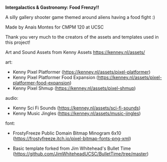 **Intergalactics & Gastronomy: Food Frenzy!!**

A silly gallery shooter game themed around aliens having a food fight :)

Made by Anais Montes for CMPM 120 at UCSC


Thank you very much to the creators of the assets and templates used in this project!

Art and Sound Assets from Kenny Assets https://kenney.nl/assets/

art: 
- Kenny Pixel Platformer (https://kenney.nl/assets/pixel-platformer)
- Kenny Pixel Platformer Food Expansion (https://kenney.nl/assets/pixel-platformer-food-expansion)
- Kenny Pixel Shmup (https://kenney.nl/assets/pixel-shmup)

audio:
- Kenny Sci Fi Sounds (https://kenney.nl/assets/sci-fi-sounds)
- Kenny Music Jingles (https://kenney.nl/assets/music-jingles)

font:
- FrostyFreeze Public Domain Bitmap Minogram 6x10 (https://frostyfreeze.itch.io/pixel-bitmap-fonts-png-xml)

+ Basic template forked from Jim Whitehead's Bullet Time (https://github.com/JimWhiteheadUCSC/BulletTime/tree/master)

